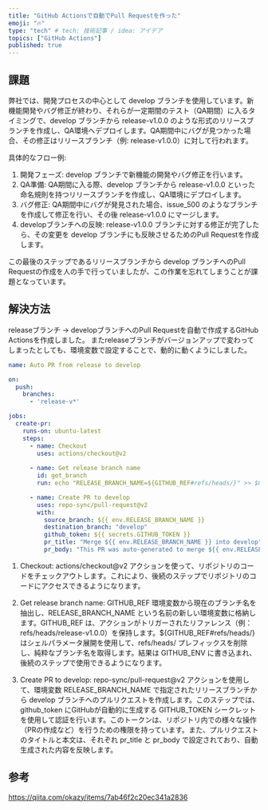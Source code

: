 ```yaml
---
title: "GitHub Actionsで自動でPull Requestを作った"
emoji: "🔥"
type: "tech" # tech: 技術記事 / idea: アイデア
topics: ["GitHub Actions"]
published: true
---
```


## 課題
弊社では、開発プロセスの中心として develop ブランチを使用しています。新機能開発やバグ修正が終わり、それらが一定期間のテスト（QA期間）に入るタイミングで、develop ブランチから release-v1.0.0 のような形式のリリースブランチを作成し、QA環境へデプロイします。QA期間中にバグが見つかった場合、その修正はリリースブランチ（例: release-v1.0.0）に対して行われます。

具体的なフロー例:
1. 開発フェーズ: develop ブランチで新機能の開発やバグ修正を行います。
2. QA準備: QA期間に入る際、develop ブランチから release-v1.0.0 といった命名規則を持つリリースブランチを作成し、QA環境にデプロイします。
3. バグ修正: QA期間中にバグが発見された場合、issue_500 のようなブランチを作成して修正を行い、その後 release-v1.0.0 にマージします。
4. developブランチへの反映: release-v1.0.0 ブランチに対する修正が完了したら、その変更を develop ブランチにも反映させるためのPull Requestを作成します。


この最後のステップであるリリースブランチから develop ブランチへのPull Requestの作成を人の手で行っていましたが、この作業を忘れてしまうことが課題となっています。


## 解決方法

releaseブランチ → developブランチへのPull Requestを自動で作成するGitHub Actionsを作成しました。
またreleaseブランチがバージョンアップで変わってしまったとしても、環境変数で設定することで、動的に動くようにしました。

```yaml:auto-pr-to-develop.yml
name: Auto PR from release to develop

on:
  push:
    branches:
      - 'release-v*'

jobs:
  create-pr:
    runs-on: ubuntu-latest
    steps:
      - name: Checkout
        uses: actions/checkout@v2
      
      - name: Get release branch name
        id: get_branch
        run: echo "RELEASE_BRANCH_NAME=${GITHUB_REF#refs/heads/}" >> $GITHUB_ENV

      - name: Create PR to develop
        uses: repo-sync/pull-request@v2
        with:
          source_branch: ${{ env.RELEASE_BRANCH_NAME }}
          destination_branch: "develop"
          github_token: ${{ secrets.GITHUB_TOKEN }}
          pr_title: "Merge ${{ env.RELEASE_BRANCH_NAME }} into develop"
          pr_body: "This PR was auto-generated to merge ${{ env.RELEASE_BRANCH_NAME }} into the develop branch."

```
1. Checkout: actions/checkout@v2 アクションを使って、リポジトリのコードをチェックアウトします。これにより、後続のステップでリポジトリのコードにアクセスできるようになります。

2. Get release branch name: GITHUB_REF 環境変数から現在のブランチ名を抽出し、RELEASE_BRANCH_NAME という名前の新しい環境変数に格納します。GITHUB_REF は、アクションがトリガーされたリファレンス（例：refs/heads/release-v1.0.0）を保持します。${GITHUB_REF#refs/heads/} はシェルパラメータ展開を使用して、refs/heads/ プレフィックスを削除し、純粋なブランチ名を取得します。結果は GITHUB_ENV に書き込まれ、後続のステップで使用できるようになります。

3. Create PR to develop: repo-sync/pull-request@v2 アクションを使用して、環境変数 RELEASE_BRANCH_NAME で指定されたリリースブランチから develop ブランチへのプルリクエストを作成します。このステップでは、github_token にGitHubが自動的に生成する GITHUB_TOKEN シークレットを使用して認証を行います。このトークンは、リポジトリ内での様々な操作（PRの作成など）を行うための権限を持っています。また、プルリクエストのタイトルと本文は、それぞれ pr_title と pr_body で設定されており、自動生成された内容を反映します。

## 参考
https://qiita.com/okazy/items/7ab46f2c20ec341a2836